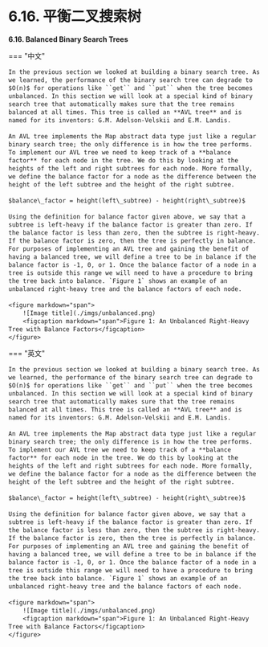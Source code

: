 # 6.16. 平衡二叉搜索树

**6.16. Balanced Binary Search Trees**

=== "中文"

    In the previous section we looked at building a binary search tree. As we learned, the performance of the binary search tree can degrade to $O(n)$ for operations like ``get`` and ``put`` when the tree becomes unbalanced. In this section we will look at a special kind of binary search tree that automatically makes sure that the tree remains balanced at all times. This tree is called an **AVL tree** and is named for its inventors: G.M. Adelson-Velskii and E.M. Landis.
    
    An AVL tree implements the Map abstract data type just like a regular binary search tree; the only difference is in how the tree performs. To implement our AVL tree we need to keep track of a **balance factor** for each node in the tree. We do this by looking at the heights of the left and right subtrees for each node. More formally, we define the balance factor for a node as the difference between the height of the left subtree and the height of the right subtree.
    
    $balance\_factor = height(left\_subtree) - height(right\_subtree)$
    
    Using the definition for balance factor given above, we say that a subtree is left-heavy if the balance factor is greater than zero. If the balance factor is less than zero, then the subtree is right-heavy. If the balance factor is zero, then the tree is perfectly in balance. For purposes of implementing an AVL tree and gaining the benefit of having a balanced tree, we will define a tree to be in balance if the balance factor is -1, 0, or 1. Once the balance factor of a node in a tree is outside this range we will need to have a procedure to bring the tree back into balance. `Figure 1` shows an example of an unbalanced right-heavy tree and the balance factors of each node.
                                    
    <figure markdown="span">
        ![Image title](./imgs/unbalanced.png)
        <figcaption markdown="span">Figure 1: An Unbalanced Right-Heavy Tree with Balance Factors</figcaption>
    </figure>  

=== "英文"

    In the previous section we looked at building a binary search tree. As we learned, the performance of the binary search tree can degrade to $O(n)$ for operations like ``get`` and ``put`` when the tree becomes unbalanced. In this section we will look at a special kind of binary search tree that automatically makes sure that the tree remains balanced at all times. This tree is called an **AVL tree** and is named for its inventors: G.M. Adelson-Velskii and E.M. Landis.
    
    An AVL tree implements the Map abstract data type just like a regular binary search tree; the only difference is in how the tree performs. To implement our AVL tree we need to keep track of a **balance factor** for each node in the tree. We do this by looking at the heights of the left and right subtrees for each node. More formally, we define the balance factor for a node as the difference between the height of the left subtree and the height of the right subtree.
    
    $balance\_factor = height(left\_subtree) - height(right\_subtree)$
    
    Using the definition for balance factor given above, we say that a subtree is left-heavy if the balance factor is greater than zero. If the balance factor is less than zero, then the subtree is right-heavy. If the balance factor is zero, then the tree is perfectly in balance. For purposes of implementing an AVL tree and gaining the benefit of having a balanced tree, we will define a tree to be in balance if the balance factor is -1, 0, or 1. Once the balance factor of a node in a tree is outside this range we will need to have a procedure to bring the tree back into balance. `Figure 1` shows an example of an unbalanced right-heavy tree and the balance factors of each node.
                                    
    <figure markdown="span">
        ![Image title](./imgs/unbalanced.png)
        <figcaption markdown="span">Figure 1: An Unbalanced Right-Heavy Tree with Balance Factors</figcaption>
    </figure>  